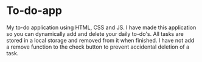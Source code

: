 # To-do-app
My to-do application using HTML, CSS and JS.
I have made this application so you can dynamically add and delete your daily to-do's.
All tasks are stored in a local storage and removed from it when finished.
I have not add a remove function to the check button to prevent accidental deletion of a task.
